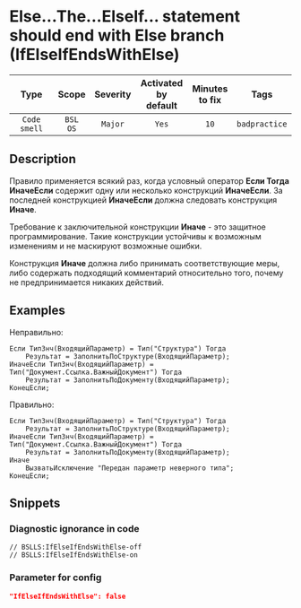 # Else...The...ElseIf... statement should end with Else branch (IfElseIfEndsWithElse)

|     Type     |        Scope        | Severity | Activated<br>by default | Minutes<br>to fix |     Tags      |
|:------------:|:-------------------:|:--------:|:-----------------------------:|:-----------------------:|:-------------:|
| `Code smell` | `BSL`<br>`OS` | `Major`  |             `Yes`             |          `10`           | `badpractice` |

<!-- Блоки выше заполняются автоматически, не трогать -->
## Description

Правило применяется всякий раз, когда условный оператор **Если Тогда ИначеЕсли** содержит одну или несколько конструкций **ИначеЕсли**. За последней конструкцией **ИначеЕсли** должна следовать конструкция **Иначе**.

Требование к заключительной конструкции **Иначе** - это защитное программирование. Такие конструкции устойчивы к возможным изменениям и не маскируют возможные ошибки.

Конструкция **Иначе** должна либо принимать соответствующие меры, либо содержать подходящий комментарий относительно того, почему не предпринимается никаких действий.


## Examples

Неправильно:

```bsl
Если ТипЗнч(ВходящийПараметр) = Тип("Структура") Тогда
    Результат = ЗаполнитьПоСтруктуре(ВходящийПараметр);
ИначеЕсли ТипЗнч(ВходящийПараметр) = Тип("Документ.Ссылка.ВажныйДокумент") Тогда
    Результат = ЗаполнитьПоДокументу(ВходящийПараметр);
КонецЕсли;
```

Правильно:

```bsl
Если ТипЗнч(ВходящийПараметр) = Тип("Структура") Тогда
    Результат = ЗаполнитьПоСтруктуре(ВходящийПараметр);
ИначеЕсли ТипЗнч(ВходящийПараметр) = Тип("Документ.Ссылка.ВажныйДокумент") Тогда
    Результат = ЗаполнитьПоДокументу(ВходящийПараметр);
Иначе
    ВызватьИсключение "Передан параметр неверного типа";
КонецЕсли;
```

## Snippets

<!-- Блоки ниже заполняются автоматически, не трогать -->
### Diagnostic ignorance in code

```bsl
// BSLLS:IfElseIfEndsWithElse-off
// BSLLS:IfElseIfEndsWithElse-on
```

### Parameter for config

```json
"IfElseIfEndsWithElse": false
```
